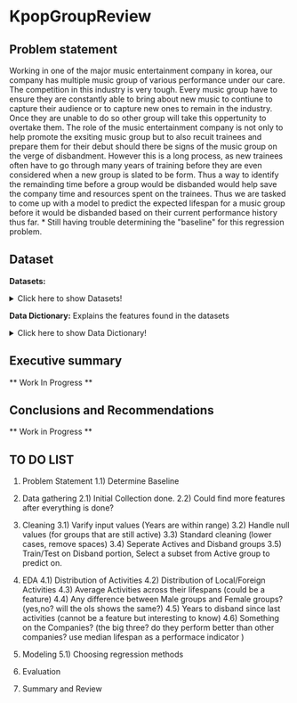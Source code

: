 # KpopGroupReview

## Problem statement

Working in one of the major music entertainment company in korea, our company has multiple music group of various performance under our care. The competition in this industry is very tough. Every music group have to ensure they are constantly able to bring about new music to contiune to capture their audience or to capture new ones to remain in the industry. Once they are unable to do so other group will take this oppertunity to overtake them. The role of the music entertainment company is not only to help promote the exsiting music group but to also recuit trainees and prepare them for their debut should there be signs of the music group on the verge of disbandment. However this is a long process, as new trainees often have to go through many years of training before they are even considered when a new group is slated to be form. Thus a way to identify the remainding time before a group would be disbanded would help save the company time and resources spent on the trainees. Thus we are tasked to come up with a model to predict the expected lifespan for a music group before it would be disbanded based on their current performance history thus far. * Still having trouble determining the "baseline" for this regression problem.

## Dataset
**Datasets:**
<details>
  <summary>Click here to show Datasets!</summary>

  |Dataset|Description|Source|
  |---|---|---|
  ** Work In Progress **
  
</details>

**Data Dictionary:** Explains the features found in the datasets
<details>
  <summary>Click here to show Data Dictionary!</summary>
  
  |Feature|Type|Dataset|Description|
  |---|---|---|---|
  ** Work In Progress
  
</details> 

## Executive summary

** Work In Progress **

## Conclusions and Recommendations

** Work in Progress **


## TO DO LIST 

  1) Problem Statement
      1.1) Determine Baseline
      
  2) Data gathering 
      2.1) Initial Collection done.
      2.2) Could find more features after everything is done?
      
  3) Cleaning
      3.1) Varify input values (Years are within range)
      3.2) Handle null values (for groups that are still active)
      3.3) Standard cleaning (lower cases, remove spaces)
      3.4) Seperate Actives and Disband groups
      3.5) Train/Test on Disband portion, Select a subset from Active group to predict on.
      
  4) EDA
      4.1) Distribution of Activities
      4.2) Distribution of Local/Foreign Activities
      4.3) Average Activities across their lifespans (could be a feature)
      4.4) Any difference between Male groups and Female groups? (yes,no? will the ols shows the same?)
      4.5) Years to disband since last activities (cannot be a feature but interesting to know)
      4.6) Something on the Companies? (the big three? do they perform better than other companies? use median lifespan as a performace indicator )
   
  5) Modeling
    5.1) Choosing regression methods
    
  6) Evaluation
  
  8) Summary and Review
